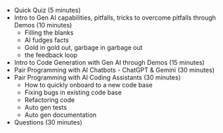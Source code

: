 - Quick Quiz (5 minutes)
- Intro to Gen AI capabilities, pitfalls, tricks to overcome pitfalls through Demos (10 minutes)
  - Filling the blanks
  - AI fudges facts
  - Gold in gold out, garbage in garbage out
  - the feedback loop
- Intro to Code Generation with Gen AI through Demos (15 minutes)
- Pair Programming with AI Chatbots - ChatGPT & Gemini (30 minutes)
- Pair Programming with AI Coding Assistants (30 minutes)
  - How to quickly onboard to a new code base
  - Fixing bugs in existing code base
  - Refactoring code
  - Auto gen tests
  - Auto gen documentation
- Questions (30 minutes)
